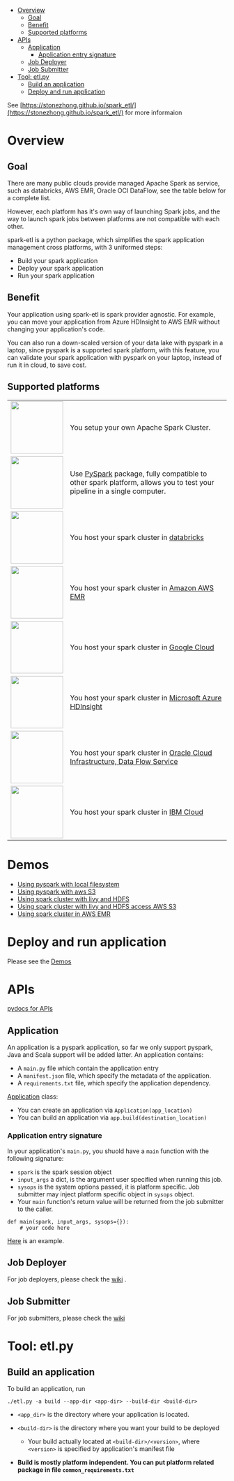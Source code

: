 * [Overview](#overview)
    * [Goal](#goal)
    * [Benefit](#benefit)
    * [Supported platforms](#supported_platforms)
* [APIs](#apis)
    * [Application](#application)
        * [Application entry signature](#application-entry-signature)
    * [Job Deployer](#job-deployer)
    * [Job Submitter](#job-submitter)
* [Tool: etl.py](#tool-etlpy)
    * [Build an application](#build-an-application)
    * [Deploy and run application](#deploy-and-run-application)

See [https://stonezhong.github.io/spark_etl/](https://stonezhong.github.io/spark_etl/) for more informaion

# Overview

## Goal
There are many public clouds provide managed Apache Spark as service, such as databricks, AWS EMR, Oracle OCI DataFlow, see the table below for a complete list.

However, each platform has it's own way of launching Spark jobs, and the way to launch spark jobs between platforms are not compatible with each other.

spark-etl is a python package, which simplifies the spark application management cross platforms, with 3 uniformed steps:
* Build your spark application
* Deploy your spark application
* Run your spark application


## Benefit
Your application using spark-etl is spark provider agnostic. For example, you can move your application from Azure HDInsight to AWS EMR without changing your application's code.

You can also run a down-scaled version of your data lake with pyspark in a laptop, since pyspark is a supported spark platform, with this feature, you can validate your spark application with pyspark on your laptop, instead of run it in cloud, to save cost.

## Supported platforms
<table>
    <tr>
        <td>
            <img
                src="https://upload.wikimedia.org/wikipedia/commons/thumb/f/f3/Apache_Spark_logo.svg/1200px-Apache_Spark_logo.svg.png"
                width="120px"
            />
        </td>
        <td>You setup your own Apache Spark Cluster.</td>
    </tr>
    <tr>
        <td>
            <img src="https://miro.medium.com/max/700/1*qgkjkj6BLVS1uD4mw_sTEg.png" width="120px" />
        </td>
        <td>
            Use <a href="https://pypi.org/project/pyspark/">PySpark</a> package, fully compatible to other spark platform, allows you to test your pipeline in a single computer.
        </td>
    </tr>
    <tr>
        <td>
            <img src="https://databricks.com/wp-content/uploads/2019/02/databricks-generic-tile.png" width="120px">
        </td>
        <td>You host your spark cluster in <a href="https://databricks.com/">databricks </a></td>
    </tr>
    <tr>
        <td>
            <img
                src="https://blog.ippon.tech/content/images/2019/06/emrlogogo.png"
                width="120px"
            />
        </td>
        <td>You host your spark cluster in <a href="https://aws.amazon.com/emr/">Amazon AWS EMR</a></td>
    </tr>
    <tr>
        <td>
            <img
                src="https://d15shllkswkct0.cloudfront.net/wp-content/blogs.dir/1/files/2020/07/100-768x402.jpeg"
                width="120px"
            />
        </td>
        <td>You host your spark cluster in <a href="https://cloud.google.com/dataproc">Google Cloud</a></td>
    </tr>
    <tr>
        <td>
            <img
                src="https://apifriends.com/wp-content/uploads/2018/05/HDInsightsDetails.png"
                width="120px"
            />
        </td>
        <td>You host your spark cluster in <a href="https://azure.microsoft.com/en-us/services/hdinsight/">Microsoft Azure HDInsight</a></td>
    </tr>
    <tr>
        <td>
            <img
                src="https://cdn.app.compendium.com/uploads/user/e7c690e8-6ff9-102a-ac6d-e4aebca50425/d3598759-8045-4b7f-9619-0fed901a9e0b/File/a35b11e3f02caf5d5080e48167cf320c/1_xtt86qweroeeldhjroaaaq.png"
                width="120px"
            />
        </td>
        <td>
            You host your spark cluster in <a href="https://www.oracle.com/big-data/data-flow/">Oracle Cloud Infrastructure, Data Flow Service</a>
        </td>
    </tr>
    <tr>
        <td>
            <img
                src="https://upload.wikimedia.org/wikipedia/commons/2/24/IBM_Cloud_logo.png"
                width="120px"
            />
        </td>
        <td>You host your spark cluster in <a href="https://www.ibm.com/products/big-data-and-analytics">IBM Cloud</a></td>
    </tr>
</table>

# Demos
* [Using pyspark with local filesystem](examples/pyspark_local/readme.md)
* [Using pyspark with aws S3](examples/pyspark_s3/readme.md)
* [Using spark cluster with livy and HDFS](examples/livy_hdfs1/readme.md)
* [Using spark cluster with livy and HDFS access AWS S3](examples/livy_hdfs2/readme.md)
* [Using spark cluster in AWS EMR](examples/aws_emr/readme.md)

# Deploy and run application
Please see the [Demos](https://github.com/stonezhong/spark_etl/wiki#demos)


# APIs
[pydocs for APIs](https://stonezhong.github.io/spark_etl/pydocs/spark_etl.html)

## Application
An application is a pyspark application, so far we only support pyspark, Java and Scala support will be added latter. An application contains:
* A `main.py` file which contain the application entry
* A `manifest.json` file, which specify the metadata of the application.
* A `requirements.txt` file, which specify the application dependency.

[Application](src/spark_etl/application.py) class:
* You can create an application via `Application(app_location)`
* You can build an application via `app.build(destination_location)`

### Application entry signature
In your application's `main.py`, you shuold have a `main` function with the following signature:
* `spark` is the spark session object
* `input_args` a dict, is the argument user specified when running this job.
* `sysops` is the system options passed, it is platform specific. Job submitter may inject platform specific object in `sysops` object.
* Your `main` function's return value will be returned from the job submitter to the caller.
```
def main(spark, input_args, sysops={}):
    # your code here
```
[Here](examples/myapp) is an example.

## Job Deployer
For job deployers, please check the [wiki](https://github.com/stonezhong/spark_etl/wiki#job-deployer-classes) .


## Job Submitter
For job submitters, please check the [wiki](https://github.com/stonezhong/spark_etl/wiki#job-submitter-classes)


# Tool: etl.py
## Build an application
To build an application, run
```
./etl.py -a build --app-dir <app-dir> --build-dir <build-dir>
```
* `<app_dir>` is the directory where your application is located.
* `<build-dir>` is the directory where you want your build to be deployed
    * Your build actually located at `<build-dir>/<version>`, where `<version>` is specified by application's manifest file

* **Build is mostly platform independent. You can put platform related package in file `common_requirements.txt`**


